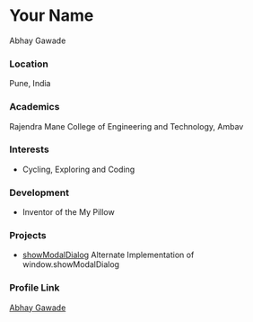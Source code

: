 # Your Name
Abhay Gawade

### Location

Pune, India 

### Academics

Rajendra Mane College of Engineering and Technology, Ambav

### Interests

- Cycling, Exploring and Coding

### Development

- Inventor of the My Pillow

### Projects

- [showModalDialog](https://github.com/abhaygawade/showmodaldialog) Alternate Implementation of window.showModalDialog

### Profile Link

[Abhay Gawade](https://github.com/abhaygawade)
